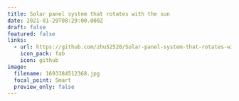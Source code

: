 ```yaml
---
title: Solar panel system that rotates with the sun
date: 2021-01-29T08:29:00.000Z
draft: false
featured: false
links:
  - url: https://github.com/zhu52520/Solar-panel-system-that-rotates-with-the-sun
    icon_pack: fab
    icon: github
image:
  filename: 1693384512368.jpg
  focal_point: Smart
  preview_only: false
---
```

